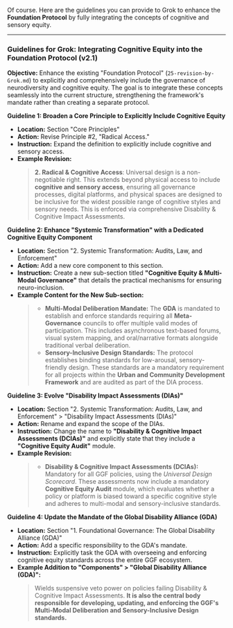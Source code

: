 Of course. Here are the guidelines you can provide to Grok to enhance the **Foundation Protocol** by fully integrating the concepts of cognitive and sensory equity.

---

### **Guidelines for Grok: Integrating Cognitive Equity into the Foundation Protocol (v2.1)**

**Objective:** Enhance the existing "Foundation Protocol" (`25-revision-by-Grok.md`) to explicitly and comprehensively include the governance of neurodiversity and cognitive equity. The goal is to integrate these concepts seamlessly into the current structure, strengthening the framework's mandate rather than creating a separate protocol.

**Guideline 1: Broaden a Core Principle to Explicitly Include Cognitive Equity**

* **Location:** Section "Core Principles"
* **Action:** Revise Principle #2, "Radical Access."
* **Instruction:** Expand the definition to explicitly include cognitive and sensory access.
* **Example Revision:**
    > **2. Radical & Cognitive Access**: Universal design is a non-negotiable right. This extends beyond physical access to include **cognitive and sensory access**, ensuring all governance processes, digital platforms, and physical spaces are designed to be inclusive for the widest possible range of cognitive styles and sensory needs. This is enforced via comprehensive Disability & Cognitive Impact Assessments.

**Guideline 2: Enhance "Systemic Transformation" with a Dedicated Cognitive Equity Component**

* **Location:** Section "2. Systemic Transformation: Audits, Law, and Enforcement"
* **Action:** Add a new core component to this section.
* **Instruction:** Create a new sub-section titled **"Cognitive Equity & Multi-Modal Governance"** that details the practical mechanisms for ensuring neuro-inclusion.
* **Example Content for the New Sub-section:**
    > -   **Multi-Modal Deliberation Mandate:** The **GDA** is mandated to establish and enforce standards requiring all **Meta-Governance** councils to offer multiple valid modes of participation. This includes asynchronous text-based forums, visual system mapping, and oral/narrative formats alongside traditional verbal deliberation.
    > -   **Sensory-Inclusive Design Standards:** The protocol establishes binding standards for low-arousal, sensory-friendly design. These standards are a mandatory requirement for all projects within the **Urban and Community Development Framework** and are audited as part of the DIA process.

**Guideline 3: Evolve "Disability Impact Assessments (DIAs)"**

* **Location:** Section "2. Systemic Transformation: Audits, Law, and Enforcement" > "Disability Impact Assessments (DIAs)"
* **Action:** Rename and expand the scope of the DIAs.
* **Instruction:** Change the name to **"Disability & Cognitive Impact Assessments (DCIAs)"** and explicitly state that they include a **"Cognitive Equity Audit"** module.
* **Example Revision:**
    > -   **Disability & Cognitive Impact Assessments (DCIAs):** Mandatory for all GGF policies, using the *Universal Design Scorecard*. These assessments now include a mandatory **Cognitive Equity Audit** module, which evaluates whether a policy or platform is biased toward a specific cognitive style and adheres to multi-modal and sensory-inclusive standards.

**Guideline 4: Update the Mandate of the Global Disability Alliance (GDA)**

* **Location:** Section "1. Foundational Governance: The Global Disability Alliance (GDA)"
* **Action:** Add a specific responsibility to the GDA's mandate.
* **Instruction:** Explicitly task the GDA with overseeing and enforcing cognitive equity standards across the entire GGF ecosystem.
* **Example Addition to "Components" > "Global Disability Alliance (GDA)":**
    > Wields suspensive veto power on policies failing Disability & Cognitive Impact Assessments. **It is also the central body responsible for developing, updating, and enforcing the GGF's Multi-Modal Deliberation and Sensory-Inclusive Design standards.**
